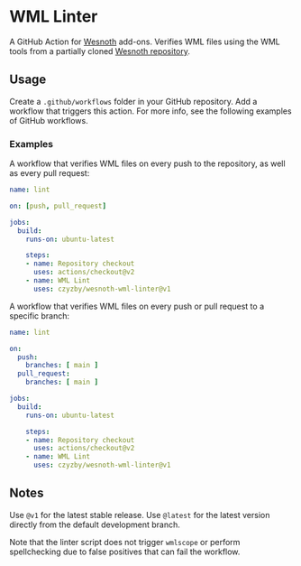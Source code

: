 # WML Linter

A GitHub Action for [Wesnoth](https://www.wesnoth.org/) add-ons.
Verifies WML files using the WML tools from a partially cloned
[Wesnoth repository](https://github.com/wesnoth/wesnoth).

## Usage

Create a `.github/workflows` folder in your GitHub repository.
Add a workflow that triggers this action. For more info, see
the following examples of GitHub workflows.

### Examples

A workflow that verifies WML files on every push to the repository,
as well as every pull request:

```yaml
name: lint

on: [push, pull_request]

jobs:
  build:
    runs-on: ubuntu-latest

    steps:
    - name: Repository checkout
      uses: actions/checkout@v2
    - name: WML Lint
      uses: czyzby/wesnoth-wml-linter@v1
```

A workflow that verifies WML files on every push or pull request
to a specific branch:

```yaml
name: lint

on:
  push:
    branches: [ main ]
  pull_request:
    branches: [ main ]

jobs:
  build:
    runs-on: ubuntu-latest

    steps:
    - name: Repository checkout
      uses: actions/checkout@v2
    - name: WML Lint
      uses: czyzby/wesnoth-wml-linter@v1
```

## Notes

Use `@v1` for the latest stable release. Use `@latest` for the latest
version directly from the default development branch.

Note that the linter script does not trigger `wmlscope` or perform
spellchecking due to false positives that can fail the workflow.
